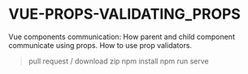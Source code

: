 # VUE-PROPS-VALIDATING_PROPS
Vue components communication: How parent and child component communicate using props. How to use prop validators. 

> pull request / download zip
> npm install
>npm run serve


